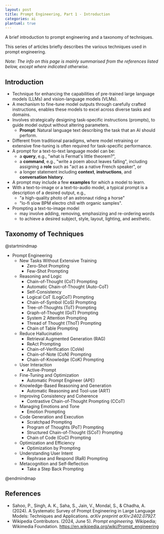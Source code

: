 ```yaml
---
layout: post
title: Prompt Engineering, Part 1 - Introduction
categories: ai
plantuml: true
---
```

A brief introduction to prompt engineering and a taxonomy of techniques.

This series of articles briefly describes the various techniques used in prompt engineering.

_Note: The info on this page is mainly summarised from the references listed below, except where indicated otherwise._

## Introduction

* Technique for enhancing the capabilities of pre-trained large language models (LLMs) and vision-language models (VLMs).
* A mechanism to fine-tune model outputs through carefully crafted instructions, enables these models to excel across diverse tasks and domains.
* Involves strategically designing task-specific instructions (prompts), to guide model output without altering parameters.
  * **Prompt**: Natural language text describing the task that an AI should perform.
* Different from traditional paradigms, where model retraining or extensive fine-tuning is often required for task-specific performance.
* A prompt for a text-to-text language model can be:
  * a **query**, e.g., "what is Fermat's little theorem?",
  * a **command**, e.g., "write a poem about leaves falling", including assigning a **role** such as "act as a native French speaker", or
  * a longer statement including **context**, **instructions**, and **conversation history**.
* A prompt may include a few **examples** for which a model to learn.
* With a text-to-image or a text-to-audio model, a typical prompt is a description of a desired output, e.g.,
  * "a high-quality photo of an astronaut riding a horse"
  * "lo-fi slow BPM electro chill with organic samples".
* Prompting a text-to-image model
  * may involve adding, removing, emphasizing and re-ordering words
  * to achieve a desired subject, style, layout, lighting, and aesthetic.

## Taxonomy of Techniques

<plantuml data-caption="Taxonomy of prompt engineering techniques in LLMs, organised around application domains" data-alt="Taxonomy of prompt engineering techniques in LLMs">
@startmindmap

<style>
mindmapDiagram {
  node {
      BackgroundColor white
      MaximumWidth 250
      FontName Quicksand
      Margin 5
  }
  :depth(1) {
    BackGroundColor lightblue
  }
  :depth(2) {
    BackGroundColor lightgreen
  }
}
</style>

* Prompt Engineering
  * New Tasks Without Extensive Training
    * Zero-Shot Prompting
    * Few-Shot Prompting
  * Reasoning and Logic
    * Chain-of-Thought (CoT) Prompting
    * Automatic Chain-of-Thought (Auto-CoT)
    * Self-Consistency
    * Logical CoT (LogiCoT) Prompting
    * Chain-of-Symbol (CoS) Prompting
    * Tree-of-Thoughts (ToT) Prompting
    * Graph-of-Thought (GoT) Prompting
    * System 2 Attention Prompting
    * Thread of Thought (ThoT) Prompting
    * Chain of Table Prompting
  * Reduce Hallucination
    * Retrieval Augmented Generation (RAG)
    * ReAct Prompting
    * Chain-of-Verification (CoVe)
    * Chain-of-Note (CoN) Prompting
    * Chain-of-Knowledge (CoK) Prompting
  * User Interaction
    * Active-Prompt
  * Fine-Tuning and Optimization
    * Automatic Prompt Engineer (APE)
  * Knowledge-Based Reasoning and Generation
    * Automatic Reasoning and Tool-use (ART)
  * Improving Consistency and Coherence
    * Contrastive Chain-of-Thought Prompting (CCoT)
  * Managing Emotions and Tone
    * Emotion Prompting
  * Code Generation and Execution
    * Scratchpad Prompting
    * Program of Thoughts (PoT) Prompting
    * Structured Chain-of-Thought (SCoT) Prompting
    * Chain of Code (CoC) Prompting
  * Optimization and Efficiency
    * Optimization by Prompting
  * Understanding User Intent
    * Rephrase and Respond (RaR) Prompting
  * Metacognition and Self-Reflection
    * Take a Step Back Prompting

@endmindmap
</plantuml>

## References

* Sahoo, P., Singh, A. K., Saha, S., Jain, V., Mondal, S., & Chadha, A. (2024). A Systematic Survey of Prompt Engineering in Large Language Models: Techniques and Applications. _arXiv preprint arXiv:2402.07927._
* Wikipedia Contributors. (2024, June 5). _Prompt engineering._ Wikipedia; Wikimedia Foundation. <https://en.wikipedia.org/wiki/Prompt_engineering>
